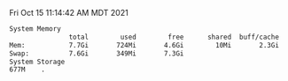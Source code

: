 Fri Oct 15 11:14:42 AM MDT 2021
```bash
System Memory
               total        used        free      shared  buff/cache   available
Mem:           7.7Gi       724Mi       4.6Gi        10Mi       2.3Gi       6.6Gi
Swap:          7.6Gi       349Mi       7.3Gi
System Storage
677M	.
```
